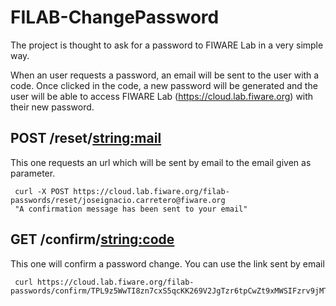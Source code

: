 # FILAB-ChangePassword
The project is thought to ask for a password to FIWARE Lab in a very simple way.

When an user requests a password, an email will be sent to the user with a code. Once clicked in the code, a new password will be generated and the user will be able to access FIWARE Lab (https://cloud.lab.fiware.org) with their new password.

## POST /reset/<string:mail>

This one requests an url which will be sent by email to the email given as parameter.

     curl -X POST https://cloud.lab.fiware.org/filab-passwords/reset/joseignacio.carretero@fiware.org
     "A confirmation message has been sent to your email"

## GET /confirm/<string:code>

This one will confirm a password change. You can use the link sent by email

     curl https://cloud.lab.fiware.org/filab-passwords/confirm/TPL9z5WwTI8zn7cxS5qcKK269V2JgTzr6tpCwZt9xMWSIFzrv9jMTvDMfooAvEM13r2uFK3b9ouNwCxMDkrUJpX5TkWyjhgINKDc9oThq3SM6usyCdlj3r2aGB7uUNy0
